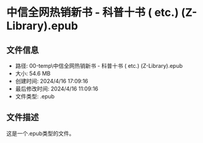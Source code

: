 ﻿# 中信全网热销新书 - 科普十书 ( etc.) (Z-Library).epub

## 文件信息
- 路径: 00-temp\中信全网热销新书 - 科普十书 ( etc.) (Z-Library).epub
- 大小: 54.6 MB
- 创建时间: 2024/4/16 17:09:16
- 最后修改时间: 2024/4/16 11:09:16
- 文件类型: .epub

## 文件描述
这是一个.epub类型的文件。

